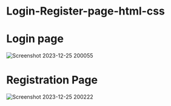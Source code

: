 # Login-Register-page-html-css
# Login page
![Screenshot 2023-12-25 200055](https://github.com/kamblesuraj432/Login-Register-page-html-css/assets/140583784/ebe07a49-4032-4817-a09b-697569cc46bc)
# Registration Page
![Screenshot 2023-12-25 200222](https://github.com/kamblesuraj432/Login-Register-page-html-css/assets/140583784/102a03eb-45e5-41a8-b818-0c56e7bf6ac6)
